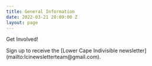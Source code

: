```yaml
---
title: General Information
date: 2022-03-21 20:09:00 Z
layout: page
---
```


Get Involved!
<p>Sign up to receive the [Lower Cape Indivisible newsletter](mailto:lcinewsletterteam@gmail.com).<p>
